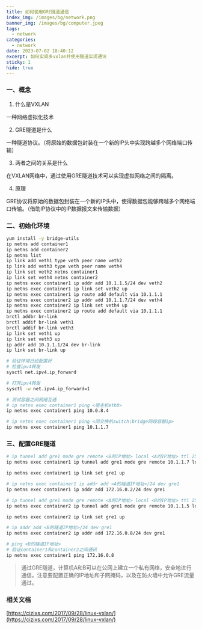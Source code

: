 ```yaml
---
title: 如何使用GRE隧道通信
index_img: /images/bg/network.png
banner_img: /images/bg/computer.jpeg
tags:
  - network
categories:
  - network
date: 2023-07-02 18:40:12
excerpt: 如何实现多vxlan并使用隧道实现通讯
sticky: 1
hide: true
---
```


### 一、概念

1. 什么是VXLAN

一种网络虚拟化技术

2. GRE隧道是什么

一种隧道协议。（将原始的数据包封装在一个新的IP头中实现跨越多个网络端口传输）

3. 两者之间的关系是什么

在VXLAN网络中，通过使用GRE隧道技术可以实现虚拟网络之间的隔离。

4. 原理

GRE协议将原始的数据包封装在一个新的IP头中，使得数据包能够跨越多个网络端口传输。（借助IP协议中的IP数据报文来传输数据）



### 二、初始化环境

``` bash
yum install -y bridge-utils
ip netns add container1
ip netns add container2
ip netns list
ip link add veth1 type veth peer name veth2
ip link add veth3 type veth peer name veth4
ip link set veth2 netns container1
ip link set veth4 netns container2
ip netns exec container1 ip addr add 10.1.1.5/24 dev veth2
ip netns exec container1 ip link set veth2 up
ip netns exec container1 ip route add default via 10.1.1.1
ip netns exec container2 ip addr add 10.1.1.7/24 dev veth4
ip netns exec container2 ip link set veth4 up
ip netns exec container2 ip route add default via 10.1.1.1
brctl addbr br-link
brctl addif br-link veth1
brctl addif br-link veth3
ip link set veth1 up
ip link set veth3 up
ip addr add 10.1.1.1/24 dev br-link
ip link set br-link up
```

``` bash
# 验证环境已经配置好
# 检查ipv4转发
sysctl net.ipv4.ip_forward

# 打开ipv4转发
sysctl -w net.ipv4.ip_forward=1

# 测试容器之间网络互通
# ip netns exec container1 ping <宿主机eth0>
ip netns exec container1 ping 10.0.8.4

# ip netns exec container1 ping <同交换机switch\bridge网段容器ip>
ip netns exec container1 ping 10.1.1.7
```

### 三、配置GRE隧道

``` bash
# ip tunnel add gre1 mode gre remote <B的IP地址> local <A的IP地址> ttl 255
ip netns exec container1 ip tunnel add gre1 mode gre remote 10.1.1.7 local 10.1.1.5 ttl 255

ip netns exec container1 ip link set gre1 up

# ip netns exec container1 ip addr add <A的隧道IP地址>/24 dev gre1
ip netns exec container1 ip addr add 172.16.0.2/24 dev gre1
```

``` bash
# ip tunnel add gre1 mode gre remote <A的IP地址> local <B的IP地址> ttl 255
ip netns exec container2 ip tunnel add gre1 mode gre remote 10.1.1.5 local 10.1.1.7 ttl 255

ip netns exec container2 ip link set gre1 up

# ip addr add <B的隧道IP地址>/24 dev gre1
ip netns exec container2 ip addr add 172.16.0.8/24 dev gre1
```

``` bash
# ping <B的隧道IP地址>
# 验证container1和container2之间通讯
ip netns exec container1 ping 172.16.0.8
```

> 通过GRE隧道，计算机A和B可以在公网上建立一个私有网络，安全地进行通信。注意要配置正确的IP地址和子网掩码，以及在防火墙中允许GRE流量通过。


### 相关文档

[https://cizixs.com/2017/09/28/linux-vxlan/](https://cizixs.com/2017/09/28/linux-vxlan/)